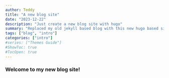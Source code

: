 ```yaml
---
author: Teddy
title: "A new blog site"
date: "2023-12-22"
description: "Just create a new blog site with hugo"
summary: "Replaced my old jekyll based blog with this new hugo based site"
tags: ["blog", "intro"]
categories: ["intro"]
#series: ["Themes Guide"]
#ShowToc: true
#TocOpen: true
---
```


### Welcome to my new blog site!
